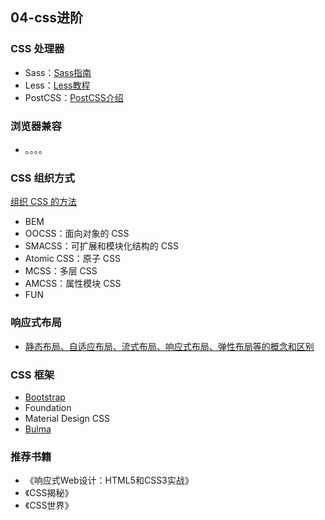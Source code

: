 ## 04-css进阶

### CSS 处理器

- Sass：[Sass指南](https://sass-guidelin.es/zh/)
- Less：[Less教程](https://less.bootcss.com/)
- PostCSS：[PostCSS介绍](https://www.ibm.com/developerworks/cn/web/1604-postcss-css/index.html)

### 浏览器兼容

- 。。。。

### CSS 组织方式

[组织 CSS 的方法](https://zhuanlan.zhihu.com/p/28085207)

- BEM
- OOCSS：面向对象的 CSS
- SMACSS：可扩展和模块化结构的 CSS
- Atomic CSS：原子 CSS
- MCSS：多层 CSS
- AMCSS：属性模块 CSS
- FUN

### 响应式布局
- [静态布局、自适应布局、流式布局、响应式布局、弹性布局等的概念和区别](https://www.cnblogs.com/yanayana/p/7066948.html)

### CSS 框架

- [Bootstrap](https://v4.bootcss.com/docs/4.0/getting-started/introduction/)
- Foundation
- Material Design CSS
- [Bulma](https://bulma.io/)

### 推荐书籍

- 《响应式Web设计：HTML5和CSS3实战》
- 《CSS揭秘》
- 《CSS世界》